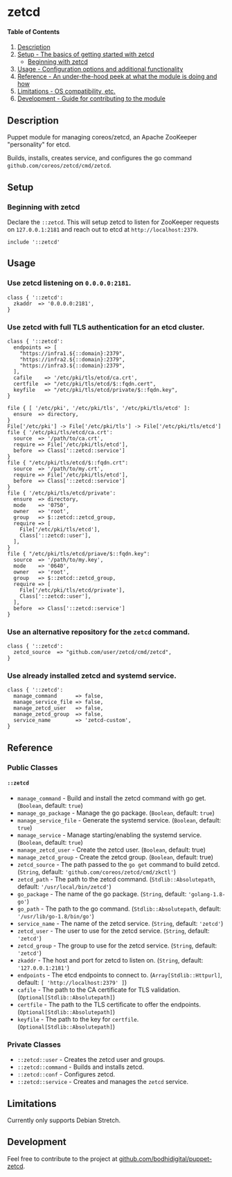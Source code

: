 <!-- README.md -->
# zetcd

#### Table of Contents

1. [Description](#description)
1. [Setup - The basics of getting started with zetcd](#setup)
    * [Beginning with zetcd](#beginning-with-zetcd)
1. [Usage - Configuration options and additional functionality](#usage)
1. [Reference - An under-the-hood peek at what the module is doing and how](#reference)
1. [Limitations - OS compatibility, etc.](#limitations)
1. [Development - Guide for contributing to the module](#development)

## Description

Puppet module for managing coreos/zetcd, an Apache ZooKeeper "personality" for
etcd.

Builds, installs, creates service, and configures the go command
`github.com/coreos/zetcd/cmd/zetcd`.

## Setup

### Beginning with zetcd

Declare the `::zetcd`.  This will setup zetcd to listen for ZooKeeper requests
on `127.0.0.1:2181` and reach out to etcd at `http://localhost:2379`.

```
include '::zetcd'
```

## Usage

### Use zetcd listening on `0.0.0.0:2181`.

```
class { '::zetcd':
  zkaddr  => '0.0.0.0:2181',
}
```

### Use zetcd with full TLS authentication for an etcd cluster.

```
class { '::zetcd':
  endpoints => [
    "https://infra1.${::domain}:2379",
    "https://infra2.${::domain}:2379",
    "https://infra3.${::domain}:2379",
  ],
  cafile    => '/etc/pki/tls/etcd/ca.crt',
  certfile  => "/etc/pki/tls/etcd/$::fqdn.cert",
  keyfile   => "/etc/pki/tls/etcd/private/$::fqdn.key",
}

file { [ '/etc/pki', '/etc/pki/tls', '/etc/pki/tls/etcd' ]:
  ensure  => directory,
}
File['/etc/pki'] -> File['/etc/pki/tls'] -> File['/etc/pki/tls/etcd']
file { '/etc/pki/tls/etcd/ca.crt':
  source  => '/path/to/ca.crt',
  require => File['/etc/pki/tls/etcd'],
  before  => Class['::zetcd::service']
}
file { "/etc/pki/tls/etcd/$::fqdn.crt":
  source  => '/path/to/my.crt',
  require => File['/etc/pki/tls/etcd'],
  before  => Class['::zetcd::service']
}
file { '/etc/pki/tls/etcd/private':
  ensure  => directory,
  mode    => '0750',
  owner   => 'root',
  group   => $::zetcd::zetcd_group,
  require => [
    File['/etc/pki/tls/etcd'],
    Class['::zetcd::user'],
  ],
}
file { "/etc/pki/tls/etcd/priave/$::fqdn.key":
  source  => '/path/to/my.key',
  mode    => '0640',
  owner   => 'root',
  group   => $::zetcd::zetcd_group,
  require => [
    File['/etc/pki/tls/etcd/private'],
    Class['::zetcd::user'],
  ],
  before  => Class['::zetcd::service']
}
```

### Use an alternative repository for the `zetcd` command.

```
class { '::zetcd':
  zetcd_source  => "github.com/user/zetcd/cmd/zetcd",
}
```

### Use already installed zetcd and systemd service.

```
class { '::zetcd':
  manage_command      => false,
  manage_service_file => false,
  manage_zetcd_user   => false,
  manage_zetcd_group  => false,
  service_name        => 'zetcd-custom',
}
```

## Reference

### Public Classes

#### `::zetcd`

* `manage_command` - Build and install the zetcd command with go get.
  (`Boolean`, default: `true`)
* `manage_go_package` - Manage the go package. (`Boolean`, default: `true`)
* `manage_service_file` - Generate the systemd service. (`Boolean`, default:
  `true`)
* `manage_service` - Manage starting/enabling the systemd service. (`Boolean`,
  default: `true`)
* `manage_zetcd_user` - Create the zetcd user. (`Boolean`, default: true)
* `manage_zetcd_group` - Create the zetcd group. (`Boolean`, default: true)
* `zetcd_source` - The path passed to the `go get` command to build zetcd.
  (`String`, default: `'github.com/coreos/zetcd/cmd/zkctl'`)
* `zetcd_path` - The path to the zetcd command. (`Stdlib::Absolutepath`,
  default: `'/usr/local/bin/zetcd'`)
* `go_package` - The name of the go package. (`String`, default:
  `'golang-1.8-go'`)
* `go_path` - The path to the go command. (`Stdlib::Absolutepath`, default:
  `'/usr/lib/go-1.8/bin/go'`)
* `service_name` - The name of the zetcd service. (`String`, default: `'zetcd'`)
* `zetcd_user` - The user to use for the zetcd service. (`String`, default:
  `'zetcd'`)
* `zetcd_group` - The group to use for the zetcd service. (`String`, default:
  `'zetcd'`)
* `zkaddr` - The host and port for zetcd to listen on. (`String`, default:
  `'127.0.0.1:2181'`)
* `endpoints` - The etcd endpoints to connect to. (`Array[Stdlib::Httpurl]`,
  default: `[ 'http://localhost:2379' ]`)
* `cafile` - The path to the CA certificate for TLS validation.
  (`Optional[Stdlib::Absolutepath]`)
* `certfile` - The path to the TLS certificate to offer the endpoints.
  (`Optional[Stdlib::Absolutepath]`)
* `keyfile` - The path to the key for `certfile`.
  (`Optional[Stdlib::Absolutepath]`)

### Private Classes

* `::zetcd::user` - Creates the zetcd user and groups.
* `::zetcd::command` - Builds and installs zetcd.
* `::zetcd::conf` - Configures zetcd.
* `::zetcd::service` - Creates and manages the `zetcd` service.

## Limitations

Currently only supports Debian Stretch.

## Development

Feel free to contribute to the project at
[github.com/bodhidigital/puppet-zetcd](https://github.com/bodhidigital/puppet-zetcd).

<!-- vim: set ts=2 sw=2 et syn=markdown: -->
